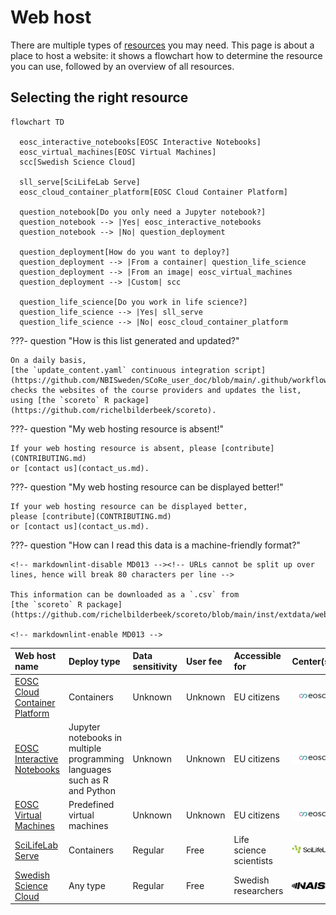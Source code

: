 # Web host

There are multiple types of [resources](resources.md) you may need.
This page is about a place to host a website:
it shows a flowchart how to determine the resource
you can use, followed by an overview of all resources.

## Selecting the right resource

```mermaid
flowchart TD

  eosc_interactive_notebooks[EOSC Interactive Notebooks]
  eosc_virtual_machines[EOSC Virtual Machines]
  scc[Swedish Science Cloud]

  sll_serve[SciLifeLab Serve]
  eosc_cloud_container_platform[EOSC Cloud Container Platform]

  question_notebook[Do you only need a Jupyter notebook?]
  question_notebook --> |Yes| eosc_interactive_notebooks
  question_notebook --> |No| question_deployment

  question_deployment[How do you want to deploy?]
  question_deployment --> |From a container| question_life_science
  question_deployment --> |From an image| eosc_virtual_machines
  question_deployment --> |Custom| scc

  question_life_science[Do you work in life science?]
  question_life_science --> |Yes| sll_serve
  question_life_science --> |No| eosc_cloud_container_platform 
```

???- question "How is this list generated and updated?"

    On a daily basis,
    [the `update_content.yaml` continuous integration script](https://github.com/NBISweden/SCoRe_user_doc/blob/main/.github/workflows/update_content.yaml)
    checks the websites of the course providers and updates the list,
    using [the `scoreto` R package](https://github.com/richelbilderbeek/scoreto).

???- question "My web hosting resource is absent!"

    If your web hosting resource is absent, please [contribute](CONTRIBUTING.md)
    or [contact us](contact_us.md).

???- question "My web hosting resource can be displayed better!"

    If your web hosting resource can be displayed better,
    please [contribute](CONTRIBUTING.md)
    or [contact us](contact_us.md).

???- question "How can I read this data is a machine-friendly format?"

    <!-- markdownlint-disable MD013 --><!-- URLs cannot be split up over lines, hence will break 80 characters per line -->

    This information can be downloaded as a `.csv` from
    [the `scoreto` R package](https://github.com/richelbilderbeek/scoreto/blob/main/inst/extdata/web_host.csv).

    <!-- markdownlint-enable MD013 -->

<!-- web_host_2.md is machine-generated -->
<!-- and pasted below this file, web_host_1.md -->


|Web host name|Deploy type|Data sensitivity|User fee|Accessible for|Center(s)|
|:-----------------------------|:------------------------------------------------------------------------|:----------------|:----------|:-----------------------|:-----------|
|[EOSC Cloud Container Platform](https://open-science-cloud.ec.europa.eu/services/cloud-container-platform)|Containers                                                               |Unknown          |Unknown    |EU citizens             |![EOSC](logo/eosc_logo_77_x_24.png)|
|[EOSC Interactive Notebooks](https://open-science-cloud.ec.europa.eu/services/interactive-notebooks)|Jupyter notebooks in multiple programming languages such as R and Python |Unknown          |Unknown    |EU citizens             |![EOSC](logo/eosc_logo_77_x_24.png)|
|[EOSC Virtual Machines](https://open-science-cloud.ec.europa.eu/services/virtual-machines)|Predefined virtual machines                                              |Unknown          |Unknown    |EU citizens             |![EOSC](logo/eosc_logo_77_x_24.png)|
|[SciLifeLab Serve](https://serve.scilifelab.se/)|Containers                                                               |Regular          |Free       |Life science scientists |![SciLifeLab](logo/sll_logo_110_x_24.png)|
|[Swedish Science Cloud](https://cloud.snic.se/)|Any type                                                                 |Regular          |Free       |Swedish researchers     |![NAISS](logo/naiss_logo_148_x_24.png)|
